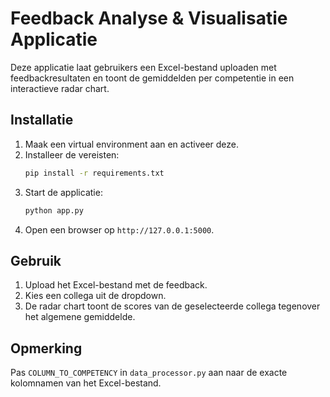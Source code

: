 # Feedback Analyse & Visualisatie Applicatie

Deze applicatie laat gebruikers een Excel-bestand uploaden met feedbackresultaten en toont de gemiddelden per competentie in een interactieve radar chart.

## Installatie
1. Maak een virtual environment aan en activeer deze.
2. Installeer de vereisten:
   ```bash
   pip install -r requirements.txt
   ```
3. Start de applicatie:
   ```bash
   python app.py
   ```
4. Open een browser op `http://127.0.0.1:5000`.

## Gebruik
1. Upload het Excel-bestand met de feedback.
2. Kies een collega uit de dropdown.
3. De radar chart toont de scores van de geselecteerde collega tegenover het algemene gemiddelde.

## Opmerking
Pas `COLUMN_TO_COMPETENCY` in `data_processor.py` aan naar de exacte kolomnamen van het Excel-bestand.
